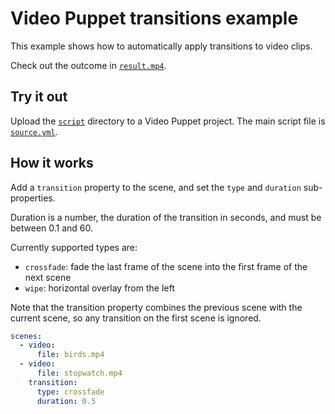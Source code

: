 # Video Puppet transitions example 

This example shows how to automatically apply transitions to video clips.

Check out the outcome in [`result.mp4`](result.mp4).

## Try it out

Upload the [`script`](script) directory to a Video Puppet project. The main script file is [`source.yml`](script/source.yml).

## How it works

Add a `transition` property to the scene, and set the `type` and `duration` sub-properties. 

Duration is a number, the duration of the transition in seconds, and must be between 0.1 and 60.

Currently supported types are:

* `crossfade`: fade the last frame of the scene into the first frame of the next scene 
* `wipe`: horizontal overlay from the left 

Note that the transition property combines the previous scene with the current scene, so any transition on the first scene is ignored.

```yaml
scenes:
  - video: 
      file: birds.mp4
  - video: 
      file: stopwatch.mp4
    transition:
      type: crossfade
      duration: 0.5
```
